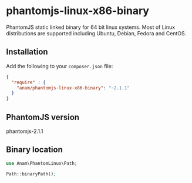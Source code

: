 # phantomjs-linux-x86-binary
PhantomJS static linked binary for 64 bit linux systems. Most of Linux distributions are supported including Ubuntu, Debian, Fedora and CentOS.

## Installation

Add the following to your `composer.json` file:

```json
{
  "require" : {
    "anam/phantomjs-linux-x86-binary": "~2.1.1"
  }
}
```
## PhantomJS version
phantomjs-2.1.1

## Binary location

```php
use Anam\PhantomLinux\Path;

Path::binaryPath();

```
